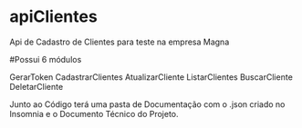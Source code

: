 # apiClientes
Api de Cadastro de Clientes para teste na empresa Magna

#Possui 6 módulos 

GerarToken 
CadastrarClientes
AtualizarCliente
ListarClientes
BuscarCliente
DeletarCliente 

Junto ao Código terá uma pasta de Documentação com o .json criado no Insomnia e o Documento Técnico do Projeto. 

